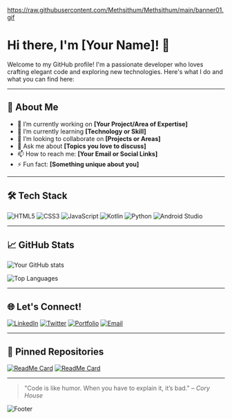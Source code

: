 https://raw.githubusercontent.com/Methsithum/Methsithum/main/banner01.gif

# Hi there, I'm **[Your Name]**! 👋

Welcome to my GitHub profile! I'm a passionate developer who loves crafting elegant code and exploring new technologies. Here's what I do and what you can find here:

---

## 🚀 About Me

- 🔭 I’m currently working on **[Your Project/Area of Expertise]**
- 🌱 I’m currently learning **[Technology or Skill]**
- 👯 I’m looking to collaborate on **[Projects or Areas]**
- 💬 Ask me about **[Topics you love to discuss]**
- 📫 How to reach me: **[Your Email or Social Links]**
- ⚡ Fun fact: **[Something unique about you]**

---

## 🛠 Tech Stack

![HTML5](https://img.shields.io/badge/-HTML5-E34F26?logo=html5&logoColor=white&style=flat)
![CSS3](https://img.shields.io/badge/-CSS3-1572B6?logo=css3&logoColor=white&style=flat)
![JavaScript](https://img.shields.io/badge/-JavaScript-F7DF1E?logo=javascript&logoColor=black&style=flat)
![Kotlin](https://img.shields.io/badge/-Kotlin-0095D5?logo=kotlin&logoColor=white&style=flat)
![Python](https://img.shields.io/badge/-Python-3776AB?logo=python&logoColor=white&style=flat)
![Android Studio](https://img.shields.io/badge/-Android%20Studio-3DDC84?logo=android-studio&logoColor=white&style=flat)

---

## 📈 GitHub Stats

![Your GitHub stats](https://github-readme-stats.vercel.app/api?username=your-username&show_icons=true&theme=radical)

![Top Languages](https://github-readme-stats.vercel.app/api/top-langs/?username=your-username&layout=compact&theme=radical)

---

## 🌐 Let's Connect!

[![LinkedIn](https://img.shields.io/badge/-LinkedIn-0077B5?logo=linkedin&logoColor=white&style=flat)](https://linkedin.com/in/your-profile)
[![Twitter](https://img.shields.io/badge/-Twitter-1DA1F2?logo=twitter&logoColor=white&style=flat)](https://twitter.com/your-profile)
[![Portfolio](https://img.shields.io/badge/-Portfolio-black?logo=google-chrome&logoColor=white&style=flat)](https://your-portfolio-url.com)
[![Email](https://img.shields.io/badge/-Email-EA4335?logo=gmail&logoColor=white&style=flat)](mailto:your-email@gmail.com)

---

## 📌 Pinned Repositories

[![ReadMe Card](https://github-readme-stats.vercel.app/api/pin/?username=your-username&repo=your-repo&theme=radical)](https://github.com/your-username/your-repo)
[![ReadMe Card](https://github-readme-stats.vercel.app/api/pin/?username=your-username&repo=your-other-repo&theme=radical)](https://github.com/your-username/your-other-repo)

---

> "Code is like humor. When you have to explain it, it’s bad." – _Cory House_

![Footer](https://your-footer-url-here.com)
